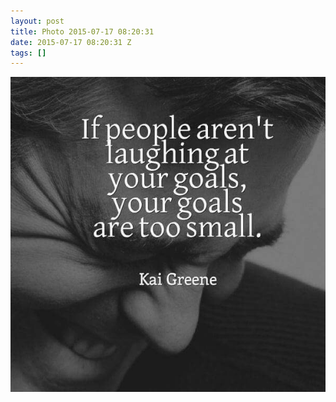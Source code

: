 ```yaml
---
layout: post
title: Photo 2015-07-17 08:20:31
date: 2015-07-17 08:20:31 Z
tags: []
---
```

![](/media/2015/07/124313152559.jpg)
